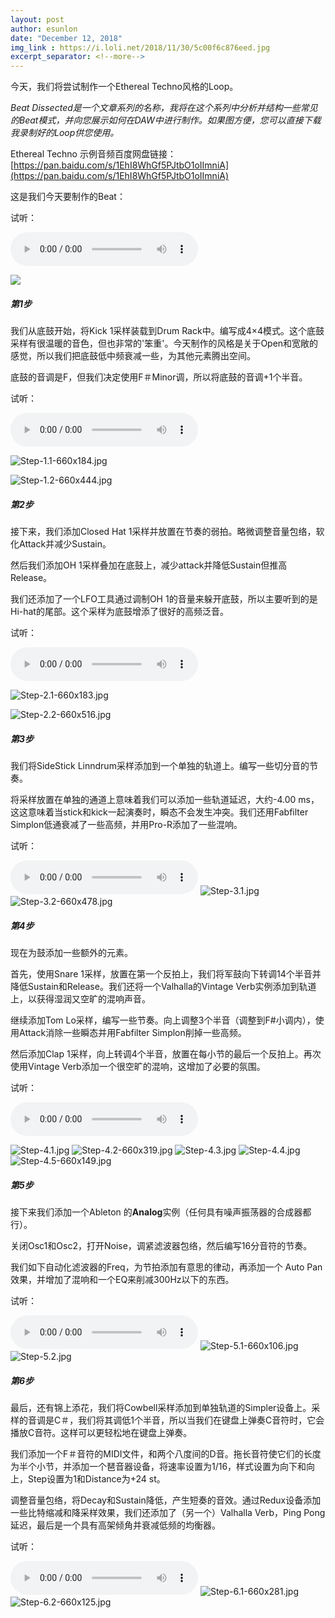 ```yaml
---
layout: post
author: esunlon
date: "December 12, 2018"
img_link : https://i.loli.net/2018/11/30/5c00f6c876eed.jpg
excerpt_separator: <!--more-->
---
```

今天，我们将尝试制作一个Ethereal Techno风格的Loop。
<!--more-->
*Beat Dissected是一个文章系列的名称，我将在这个系列中分析并结构一些常见的Beat模式，并向您展示如何在DAW中进行制作。如果图方便，您可以直接下载我录制好的Loop供您使用。*

Ethereal Techno 示例音频百度网盘链接：[https://pan.baidu.com/s/1EhI8WhGf5PJtbO1oIImniA](https://pan.baidu.com/s/1EhI8WhGf5PJtbO1oIImniA)

这是我们今天要制作的Beat：

试听：

<audio src="https://f.cangg.cn:82/data/201812121708481827.mp3" controls="controls">  </audio>

![](https://i.loli.net/2018/12/12/5c10ab17821e6.png)

##### 第1步

我们从底鼓开始，将Kick 1采样装载到Drum Rack中。编写成4×4模式。这个底鼓采样有很温暖的音色，但也非常的'笨重'。今天制作的风格是关于Open和宽敞的感觉，所以我们把底鼓低中频衰减一些，为其他元素腾出空间。

底鼓的音调是F，但我们决定使用F＃Minor调，所以将底鼓的音调+1个半音。

试听：

<audio src="https://f.cangg.cn:82/data/201812121706466752.mp3" controls="controls">  </audio>


![Step-1.1-660x184.jpg](https://i.loli.net/2018/12/12/5c10ab21ab736.jpg)

![Step-1.2-660x444.jpg](https://i.loli.net/2018/12/12/5c10ab4456f99.jpg)


##### 第2步

接下来，我们添加Closed Hat 1采样并放置在节奏的弱拍。略微调整音量包络，软化Attack并减少Sustain。

然后我们添加OH 1采样叠加在底鼓上，减少attack并降低Sustain但推高Release。

我们还添加了一个LFO工具通过调制OH 1的音量来躲开底鼓，所以主要听到的是Hi-hat的尾部。这个采样为底鼓增添了很好的高频泛音。

试听：

<audio src="https://f.cangg.cn:82/data/201812121710559337.mp3" controls="controls">  </audio>


![Step-2.1-660x183.jpg](https://i.loli.net/2018/12/12/5c10ab1caa6f1.jpg)



![Step-2.2-660x516.jpg](https://i.loli.net/2018/12/12/5c10ab49768e4.jpg)


##### 第3步

我们将SideStick Linndrum采样添加到一个单独的轨道上。编写一些切分音的节奏。

将采样放置在单独的通道上意味着我们可以添加一些轨道延迟，大约-4.00 ms，这这意味着当stick和kick一起演奏时，瞬态不会发生冲突。我们还用Fabfilter Simplon低通衰减了一些高频，并用Pro-R添加了一些混响。

试听：

<audio src="http://f.cangg.cn:81/data/2018121215555629273772.mp3" controls="controls">  </audio>
![Step-3.1.jpg](https://i.loli.net/2018/12/12/5c10ab655663c.jpg)
![Step-3.2-660x478.jpg](https://i.loli.net/2018/12/12/5c10ab37e0697.jpg)

##### 第4步

现在为鼓添加一些额外的元素。

首先，使用Snare 1采样，放置在第一个反拍上，我们将军鼓向下转调14个半音并降低Sustain和Release。我们还将一个Valhalla的Vintage Verb实例添加到轨道上，以获得湿润又空旷的混响声音。

继续添加Tom Lo采样，编写一些节奏。向上调整3个半音（调整到F#小调内），使用Attack消除一些瞬态并用Fabfilter Simplon削掉一些高频。

然后添加Clap 1采样，向上转调4个半音，放置在每小节的最后一个反拍上。再次使用Vintage Verb添加一个很空旷的混响，这增加了必要的氛围。

试听：

<audio src="http://f.cangg.cn:81/data/2018121216392049434768.mp3" controls="controls">  </audio>

![Step-4.1.jpg](https://i.loli.net/2018/12/12/5c10ab277d4b5.jpg)
![Step-4.2-660x319.jpg](https://i.loli.net/2018/12/12/5c10ab4ab5916.jpg)
![Step-4.3.jpg](https://i.loli.net/2018/12/12/5c10ab4157f5a.jpg)
![Step-4.4.jpg](https://i.loli.net/2018/12/12/5c10ab6353e5b.jpg)
![Step-4.5-660x149.jpg](https://i.loli.net/2018/12/12/5c10ab553bca7.jpg)

##### 第5步

接下来我们添加一个Ableton 的**Analog**实例（任何具有噪声振荡器的合成器都行）。

关闭Osc1和Osc2，打开Noise，调紧滤波器包络，然后编写16分音符的节奏。

我们如下自动化滤波器的Freq，为节拍添加有意思的律动，再添加一个 Auto Pan效果，并增加了混响和一个EQ来削减300Hz以下的东西。

试听：

<audio src="http://f.cangg.cn:81/data/2018121216434247535114.mp3" controls="controls">  </audio>
![Step-5.1-660x106.jpg](https://i.loli.net/2018/12/12/5c10ab51943c2.jpg)
![Step-5.2.jpg](https://i.loli.net/2018/12/12/5c10ab60a104e.jpg)


##### 第6步

最后，还有锦上添花，我们将Cowbell采样添加到单独轨道的Simpler设备上。采样的音调是C＃，我们将其调低1个半音，所以当我们在键盘上弹奏C音符时，它会播放C音符。这样可以更轻松地在键盘上弹奏。

我们添加一个F＃音符的MIDI文件，和两个八度间的D音。拖长音符使它们的长度为半个小节，并添加一个琶音器设备，将速率设置为1/16，样式设置为向下和向上，Step设置为1和Distance为+24 st。

调整音量包络，将Decay和Sustain降低，产生短奏的音效。通过Redux设备添加一些比特缩减和降采样效果，我们还添加了（另一个）Valhalla Verb，Ping Pong延迟，最后是一个具有高架倾角并衰减低频的均衡器。

试听：

<audio src="http://f.cangg.cn:81/data/2018121217005478127498.mp3" controls="controls">  </audio>
![Step-6.1-660x281.jpg](https://i.loli.net/2018/12/12/5c10ab570bb47.jpg)
![Step-6.2-660x125.jpg](https://i.loli.net/2018/12/12/5c10ab519221f.jpg)

